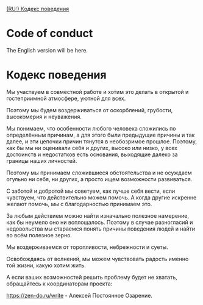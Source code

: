 [(RU:) Кодекс поведения](#Кодекс_поведения)

# Code of conduct

The English version will be here.

# Кодекс поведения

Мы участвуем в совместной работе и хотим это делать в открытой и гостеприимной атмосфере, уютной для всех.

Поэтому мы будем воздерживаться от оскорблений, грубости, высокомерия и неуважения.

Мы понимаем, что особенности любого человека сложились по определённым причинам, а для этого были предыдущие причины и так далее, и эти цепочки причин тянутся в необозримое прошлое. Поэтому, как бы мы ни оценивали себя и других, высоко или низко, у всех достоинств и недостатков есть основания, выходящие далеко за границы наших личностей.

Поэтому мы принимаем сложившиеся обстоятельства и не осуждаем огульно ни себя, ни других, а просто ищем возможности развиваться.

С заботой и добротой мы советуем, как лучше себя вести, если чувствуем, что действительно можем помочь. А когда другие искренне желают помочь, мы с благодарностью принимаем это.

За любым действием можно найти изначально полезное намерение, как бы неумело оно ни воплощалось. Поэтому в случае разногласий и недовольства мы стараемся понять причины поведения людей и найти во всём полезное зерно.

Мы воздерживаемся от торопливости, небрежности и суеты.

Освобождаясь от волнений, мы можем чувствовать радость именно той жизни, какую хотим жить.

А если ваших возможностей решить проблему будет не хватать, обращайтесь к координаторам проекта:

https://zen-do.ru/write - Алексей Постоянное Озарение.
